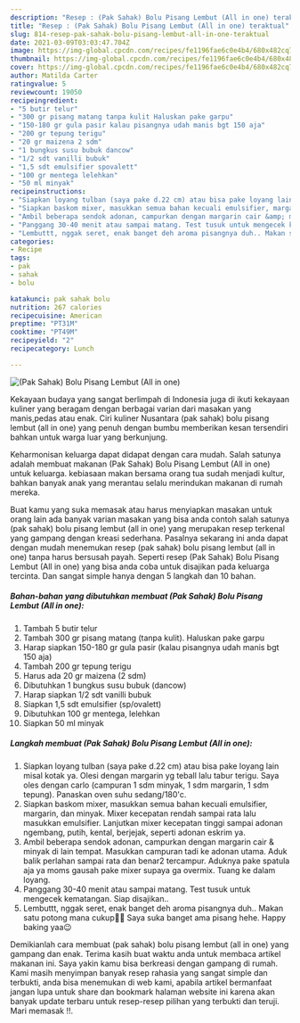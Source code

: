 ```yaml
---
description: "Resep : (Pak Sahak) Bolu Pisang Lembut (All in one) teraktual"
title: "Resep : (Pak Sahak) Bolu Pisang Lembut (All in one) teraktual"
slug: 814-resep-pak-sahak-bolu-pisang-lembut-all-in-one-teraktual
date: 2021-03-09T03:03:47.704Z
image: https://img-global.cpcdn.com/recipes/fe1196fae6c0e4b4/680x482cq70/pak-sahak-bolu-pisang-lembut-all-in-one-foto-resep-utama.jpg
thumbnail: https://img-global.cpcdn.com/recipes/fe1196fae6c0e4b4/680x482cq70/pak-sahak-bolu-pisang-lembut-all-in-one-foto-resep-utama.jpg
cover: https://img-global.cpcdn.com/recipes/fe1196fae6c0e4b4/680x482cq70/pak-sahak-bolu-pisang-lembut-all-in-one-foto-resep-utama.jpg
author: Matilda Carter
ratingvalue: 5
reviewcount: 19050
recipeingredient:
- "5 butir telur"
- "300 gr pisang matang tanpa kulit Haluskan pake garpu"
- "150-180 gr gula pasir kalau pisangnya udah manis bgt 150 aja"
- "200 gr tepung terigu"
- "20 gr maizena 2 sdm"
- "1 bungkus susu bubuk dancow"
- "1/2 sdt vanilli bubuk"
- "1,5 sdt emulsifier spovalett"
- "100 gr mentega lelehkan"
- "50 ml minyak"
recipeinstructions:
- "Siapkan loyang tulban (saya pake d.22 cm) atau bisa pake loyang lain misal kotak ya. Olesi dengan margarin yg teball lalu tabur terigu. Saya oles dengan carlo (campuran 1 sdm minyak, 1 sdm margarin, 1 sdm tepung). Panaskan oven suhu sedang/180&#39;c."
- "Siapkan baskom mixer, masukkan semua bahan kecuali emulsifier, margarin, dan minyak. Mixer kecepatan rendah sampai rata lalu masukkan emulsifier. Lanjutkan mixer kecepatan tinggi sampai adonan ngembang, putih, kental, berjejak, seperti adonan eskrim ya."
- "Ambil beberapa sendok adonan, campurkan dengan margarin cair &amp; minyak di lain tempat. Masukkan campuran tadi ke adonan utama. Aduk balik perlahan sampai rata dan benar2 tercampur. Aduknya pake spatula aja ya moms gausah pake mixer supaya ga overmix. Tuang ke dalam loyang."
- "Panggang 30-40 menit atau sampai matang. Test tusuk untuk mengecek kematangan. Siap disajikan.."
- "Lembuttt, nggak seret, enak banget deh aroma pisangnya duh.. Makan satu potong mana cukup🙈😂 Saya suka banget ama pisang hehe. Happy baking yaa😉"
categories:
- Recipe
tags:
- pak
- sahak
- bolu

katakunci: pak sahak bolu 
nutrition: 267 calories
recipecuisine: American
preptime: "PT31M"
cooktime: "PT49M"
recipeyield: "2"
recipecategory: Lunch

---
```



![(Pak Sahak) Bolu Pisang Lembut (All in one)](https://img-global.cpcdn.com/recipes/fe1196fae6c0e4b4/680x482cq70/pak-sahak-bolu-pisang-lembut-all-in-one-foto-resep-utama.jpg)

Kekayaan budaya yang sangat berlimpah di Indonesia juga di ikuti kekayaan kuliner yang beragam dengan berbagai varian dari masakan yang manis,pedas atau enak. Ciri kuliner Nusantara (pak sahak) bolu pisang lembut (all in one) yang penuh dengan bumbu memberikan kesan tersendiri bahkan untuk warga luar yang berkunjung.




Keharmonisan keluarga dapat didapat dengan cara mudah. Salah satunya adalah membuat makanan (Pak Sahak) Bolu Pisang Lembut (All in one) untuk keluarga. kebiasaan makan bersama orang tua sudah menjadi kultur, bahkan banyak anak yang merantau selalu merindukan makanan di rumah mereka.

Buat kamu yang suka memasak atau harus menyiapkan masakan untuk orang lain ada banyak varian masakan yang bisa anda contoh salah satunya (pak sahak) bolu pisang lembut (all in one) yang merupakan resep terkenal yang gampang dengan kreasi sederhana. Pasalnya sekarang ini anda dapat dengan mudah menemukan resep (pak sahak) bolu pisang lembut (all in one) tanpa harus bersusah payah.
Seperti resep (Pak Sahak) Bolu Pisang Lembut (All in one) yang bisa anda coba untuk disajikan pada keluarga tercinta. Dan sangat simple hanya dengan 5 langkah dan 10 bahan.


<!--inarticleads1-->

##### Bahan-bahan yang dibutuhkan membuat (Pak Sahak) Bolu Pisang Lembut (All in one):

1. Tambah 5 butir telur
1. Tambah 300 gr pisang matang (tanpa kulit). Haluskan pake garpu
1. Harap siapkan 150-180 gr gula pasir (kalau pisangnya udah manis bgt 150 aja)
1. Tambah 200 gr tepung terigu
1. Harus ada 20 gr maizena (2 sdm)
1. Dibutuhkan 1 bungkus susu bubuk (dancow)
1. Harap siapkan 1/2 sdt vanilli bubuk
1. Siapkan 1,5 sdt emulsifier (sp/ovalett)
1. Dibutuhkan 100 gr mentega, lelehkan
1. Siapkan 50 ml minyak




<!--inarticleads2-->

##### Langkah membuat  (Pak Sahak) Bolu Pisang Lembut (All in one):

1. Siapkan loyang tulban (saya pake d.22 cm) atau bisa pake loyang lain misal kotak ya. Olesi dengan margarin yg teball lalu tabur terigu. Saya oles dengan carlo (campuran 1 sdm minyak, 1 sdm margarin, 1 sdm tepung). Panaskan oven suhu sedang/180&#39;c.
1. Siapkan baskom mixer, masukkan semua bahan kecuali emulsifier, margarin, dan minyak. Mixer kecepatan rendah sampai rata lalu masukkan emulsifier. Lanjutkan mixer kecepatan tinggi sampai adonan ngembang, putih, kental, berjejak, seperti adonan eskrim ya.
1. Ambil beberapa sendok adonan, campurkan dengan margarin cair &amp; minyak di lain tempat. Masukkan campuran tadi ke adonan utama. Aduk balik perlahan sampai rata dan benar2 tercampur. Aduknya pake spatula aja ya moms gausah pake mixer supaya ga overmix. Tuang ke dalam loyang.
1. Panggang 30-40 menit atau sampai matang. Test tusuk untuk mengecek kematangan. Siap disajikan..
1. Lembuttt, nggak seret, enak banget deh aroma pisangnya duh.. Makan satu potong mana cukup🙈😂 Saya suka banget ama pisang hehe. Happy baking yaa😉




Demikianlah cara membuat (pak sahak) bolu pisang lembut (all in one) yang gampang dan enak. Terima kasih buat waktu anda untuk membaca artikel makanan ini. Saya yakin kamu bisa berkreasi dengan gampang di rumah. Kami masih menyimpan banyak resep rahasia yang sangat simple dan terbukti, anda bisa menemukan di web kami, apabila artikel bermanfaat jangan lupa untuk share dan bookmark halaman website ini karena akan banyak update terbaru untuk resep-resep pilihan yang terbukti dan teruji. Mari memasak !!. 
